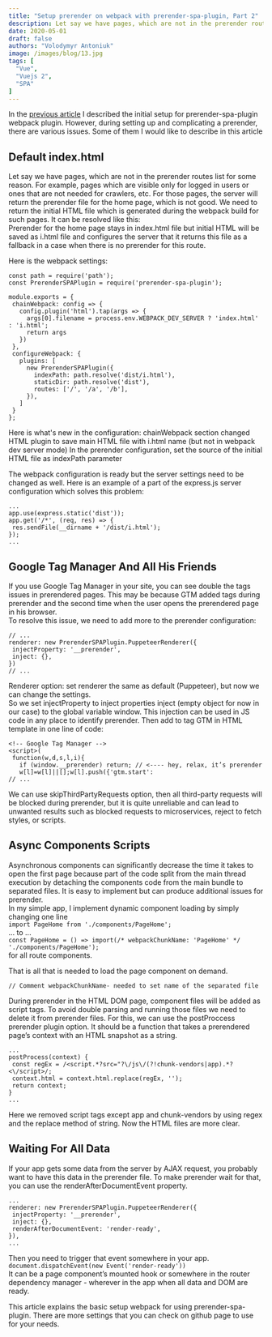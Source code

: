 ```yaml
---
title: "Setup prerender on webpack with prerender-spa-plugin, Part 2"
description: Let say we have pages, which are not in the prerender routes list for some reason. For example, pages which are visible only for logged in users or ones that are not needed for crawlers, etc. For those pages, the server will return the prerender file for the home page, which is not good. We need to return the initial HTML file which is generated during the webpack build for such pages.
date: 2020-05-01
draft: false
authors: "Volodymyr Antoniuk"
image: /images/blog/13.jpg
tags: [
  "Vue",
  "Vuejs 2",
  "SPA"
]
---
```


In the [previous article](/blog/setup-prerender-webpack-prerender-spa-plugin-part-1) I described the initial setup for prerender-spa-plugin webpack plugin.
However, during setting up and complicating a prerender, there are various issues.
Some of them I would like to describe in this article

## Default index.html

Let say we have pages, which are not in the prerender routes list for some reason. For example, pages which are visible only for logged in users or ones that are not needed for crawlers, etc. For those pages, the server will return the prerender file for the home page, which is not good. We need to return the initial HTML file which is generated during the webpack build for such pages.
It can be resolved like this:<br>
Prerender for the home page stays in index.html file but initial HTML will be saved as i.html file and configures the server that it returns this file as a fallback in a case when there is no prerender for this route.

Here is the webpack settings:

```
const path = require('path');
const PrerenderSPAPlugin = require('prerender-spa-plugin');

module.exports = {
 chainWebpack: config => {
   config.plugin('html').tap(args => {
     args[0].filename = process.env.WEBPACK_DEV_SERVER ? 'index.html' : 'i.html';
     return args
   })
 },
 configureWebpack: {
   plugins: [
     new PrerenderSPAPlugin({
       indexPath: path.resolve('dist/i.html'),
       staticDir: path.resolve('dist'),
       routes: ['/', '/a', '/b'],
     }),
   ]
 }
};
```

Here is what's new in the configuration:
chainWebpack section changed HTML plugin to save main HTML file with i.html name (but not in webpack dev server mode)
In the prerender configuration, set the source of the initial HTML file as indexPath parameter

The webpack configuration is ready but the server settings need to be changed as well. Here is an example of a part of the express.js server configuration which solves this problem:

```
...
app.use(express.static('dist'));
app.get('/*', (req, res) => {
 res.sendFile(__dirname + '/dist/i.html');
});
...
```

## Google Tag Manager And All His Friends

If you use Google Tag Manager in your site, you can see double the tags issues in prerendered pages. This may be because GTM added tags during prerender and the second time when the user opens the prerendered page in his browser.<br>
To resolve this issue, we need to add more to the prerender configuration:

```
// ...
renderer: new PrerenderSPAPlugin.PuppeteerRenderer({
 injectProperty: '__prerender',
 inject: {},
})
// ...
```

Renderer option: set renderer the same as default (Puppeteer), but now we can change the settings.<br>
So we set injectProperty to inject properties inject (empty object for now in our case) to the global variable window. This injection can be used in JS code in any place to identify prerender.
Then add to tag GTM in HTML template in one line of code:

```
<!-- Google Tag Manager -->
<script>(
 function(w,d,s,l,i){
   if (window.__prerender) return; // <---- hey, relax, it’s prerender
   w[l]=w[l]||[];w[l].push({'gtm.start':
// ...
```

We can use skipThirdPartyRequests option, then all third-party requests will be blocked during prerender, but it is quite unreliable and can lead to unwanted results such as blocked requests to microservices, reject to fetch styles, or scripts.

## Async Components Scripts

Asynchronous components can significantly decrease the time it takes to open the first page because part of the code split from the main thread execution by detaching the components code from the main bundle to separated files. It is easy to implement but can produce additional issues for prerender.<br>
In my simple app, I implement dynamic component loading by simply changing one line<br>
`import PageHome from './components/PageHome';`<br>
… to ...<br>
`const PageHome = () => import(/* webpackChunkName: 'PageHome' */ './components/PageHome');`<br>
for all route components.

That is all that is needed to load the page component on demand.

```
// Comment webpackChunkName- needed to set name of the separated file
```

During prerender in the HTML DOM page, component files will be added as script tags. To avoid double parsing and running those files we need to delete it from prerender files.
For this, we can use the postProccess prerender plugin option. It should be a function that takes a prerendered page’s context with an HTML snapshot as a string.

```
...
postProcess(context) {
 const regEx = /<script.*?src="?\/js\/(?!chunk-vendors|app).*?<\/script>/;
 context.html = context.html.replace(regEx, '');
 return context;
}
...
```

Here we removed script tags except app and chunk-vendors by using regex and the replace method of string. Now the HTML files are more clear.

## Waiting For All Data

If your app gets some data from the server by AJAX request, you probably want to have this data in the prerender file. To make prerender wait for that, you can use the renderAfterDocumentEvent property.

```
...
renderer: new PrerenderSPAPlugin.PuppeteerRenderer({
 injectProperty: '__prerender',
 inject: {},
 renderAfterDocumentEvent: 'render-ready',
}),
...
```

Then you need to trigger that event somewhere in your app.<br>
`document.dispatchEvent(new Event('render-ready'))`<br>
It can be a page component’s mounted hook or somewhere in the router dependency manager - wherever in the app when all data and DOM are ready.

This article explains the basic setup webpack for using prerender-spa-plugin. There are more settings that you can check on github page to use for your needs.